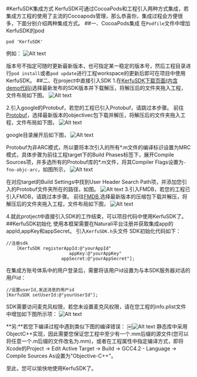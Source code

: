 #KerfuSDK集成方式
KerfuSDK可通过CocoaPods和工程引入两种方式集成，若集成方工程的使用了主流的Cocoapods管理，那么恭喜你，集成过程会方便很多，下面分别介绍两种集成方式。
##一、CocoaPods集成
在`Podfile`文件中增加KerfuSDK的pod

```
pod 'KerfuSDK'
```
例如：
![Alt text](./1545796673767.png)

版本号不指定可随时更新最新版本，也可指定某一稳定的版本号，然后工程目录进行`pod install`或者`pod update`进行工程workspace的更新后即可在项目中使用KerfuSDK。
##二、在project中直接引入SDK
1.在[KerfuSDK下载页面(内含demo代码)](https://github.com/duihualiu/kerfu.ios.demo/releases )选择最新发布的SDK版本并下载解压，将解压后的文件夹拖入工程，文件布局如下图。
![Alt text](./1545804782619.png)

2.引入google的Protobuf，若您的工程已引入Protobuf，请跳过本步骤。
前往[Protobuf](https://github.com/protocolbuffers/protobuf/releases)，选择最新版本的objectivec包下载并解压，将解压后的文件夹拖入工程，文件布局如下图，
![Alt text](./1545805353074.png)

google目录展开后如下图，
![Alt text](./1545805390063.png)

Protobuf为非ARC模式，所以要将本次引入的所有\*.m文件的编译标识设置为MRC模式，具体步骤为前往工程target下的Build Phases标签下，展开Compile Sources项，并多选所有的Protobuf库的\*.m文件，将其Compiler Flags设置为`-fno-objc-arc`，如图所示，
![Alt text](./1545805888160.png)

在对应target的Build Settings中找到User Header Search Path项，并添加您引入的Protobuf文件夹所在的路径，如图。
![Alt text](./1545806147103.png)
3.引入FMDB，若您的工程已引入FMDB，请跳过本步骤。
前往[FMDB](https://github.com/ccgus/fmdb/releases),选择最新版本的压缩包下载并解压，将解压后的文件夹拖入工程，文件布局如下图，
![Alt text](./1545806519306.png)

4.就此protject中直接引入SDK的工作结束，可以项目代码中使用KerfuSDK了。
##KerfuSDK初始化
使用本框架需要在Naturali平台注册并获取集成app的appId,appKey和appSecret。
引入`KerfuSDK.h`头文件
SDK初始化代码如下：

```
//注册sdk
    [KerfuSDK registerAppId:@"yourAppId"
                        appKey:@"yourAppKey"
                     appSecret:@"yourAppSecret"];
```
在集成方账号体系中的用户登录后，需要将该用户id设置为与本SDK服务器对话的用户id：

```
//设置userId,发送消息的用户id
[KerfuSDK setUserId:@"yourUserId"];
```

SDK需要访问麦克风权限，若您未设置麦克风权限，请在您工程的info.plist文件中增加如下图所示项：
![Alt text](./1545809913937.png)

**另:**若您下编译过程中遇到类似下图的编译错误：
￼![Alt text](./1545807303164.png)
静态库中采用ObjectC++实现，因此需要您保证您工程中至少有一个.mm后缀的源文件(您可以将任意一个.m后缀的文件改名为.mm)，或者在工程属性中指定编译方式，即将Xcode的Project -> Edit Active Target -> Build -> GCC4.2 - Language -> Compile Sources As设置为"Objective-C++"。

至此，您可以愉快地使用KerfuSDK了。
